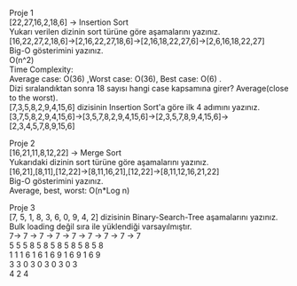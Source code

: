 Proje 1 <br/>
[22,27,16,2,18,6] -> Insertion Sort<br/>
Yukarı verilen dizinin sort türüne göre aşamalarını yazınız.<br/>
[16,22,27,2,18,6]->[2,16,22,27,18,6]->[2,16,18,22,27,6]->[2,6,16,18,22,27]<br/>
Big-O gösterimini yazınız.<br/>
O(n^2)<br/>
Time Complexity:<br/>
Average case: O(36) ,Worst case: O(36), Best case: O(6) .<br/>
Dizi sıralandıktan sonra 18 sayısı hangi case kapsamına girer? Average(close to the worst).<br/>
[7,3,5,8,2,9,4,15,6] dizisinin Insertion Sort'a göre ilk 4 adımını yazınız.<br/>
[3,7,5,8,2,9,4,15,6]->[3,5,7,8,2,9,4,15,6]->[2,3,5,7,8,9,4,15,6]->[2,3,4,5,7,8,9,15,6]<br/>


Proje 2<br/>
[16,21,11,8,12,22] -> Merge Sort<br/>
Yukarıdaki dizinin sort türüne göre aşamalarını yazınız.<br/>
[16,21],[8,11],[12,22]->[8,11,16,21],[12,22]->[8,11,12,16,21,22]<br/>
Big-O gösterimini yazınız.<br/>
Average, best, worst: O(n*Log n)<br/>

Proje 3<br/>
[7, 5, 1, 8, 3, 6, 0, 9, 4, 2] dizisinin Binary-Search-Tree aşamalarını yazınız.<br/>
Bulk loading değil sıra ile yüklendiği varsayılmıştır.<br/>
7-> 7 -> 7  ->  7   ->    7    ->  7    ->   7    ->   7     ->       7        <br/>
   5    5     5  8      5   8     5  8      5  8      5   8          5  8      <br/>
       1     1        1  6       1  6      1 6  9    1  6   9      1  6  9     <br/>
              3         3       0  3      0 3       0 3           0  3         <br/>
                                                       4            2  4       <br/>
 
